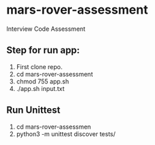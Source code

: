 # mars-rover-assessment
Interview Code Assessment

## Step for run app:

1. First clone repo.
2. cd mars-rover-assessment
3. chmod 755 app.sh
4. ./app.sh input.txt


## Run Unittest

1. cd mars-rover-assessmen
2. python3 -m unittest discover tests/
